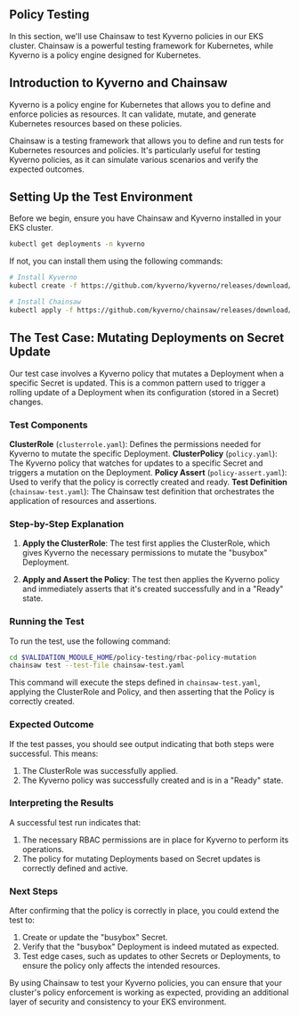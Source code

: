 ## Policy Testing

In this section, we'll use Chainsaw to test Kyverno policies in our EKS cluster. Chainsaw is a powerful testing framework for Kubernetes, while Kyverno is a policy engine designed for Kubernetes.

## Introduction to Kyverno and Chainsaw

Kyverno is a policy engine for Kubernetes that allows you to define and enforce policies as resources. It can validate, mutate, and generate Kubernetes resources based on these policies.

Chainsaw is a testing framework that allows you to define and run tests for Kubernetes resources and policies. It's particularly useful for testing Kyverno policies, as it can simulate various scenarios and verify the expected outcomes.

## Setting Up the Test Environment

Before we begin, ensure you have Chainsaw and Kyverno installed in your EKS cluster.
```bash
kubectl get deployments -n kyverno
```
If not, you can install them using the following commands:
```bash
# Install Kyverno
kubectl create -f https://github.com/kyverno/kyverno/releases/download/v1.12.5/install.yaml

# Install Chainsaw
kubectl apply -f https://github.com/kyverno/chainsaw/releases/download/v0.2.9/install.yaml
```

## The Test Case: Mutating Deployments on Secret Update

Our test case involves a Kyverno policy that mutates a Deployment when a specific Secret is updated. This is a common pattern used to trigger a rolling update of a Deployment when its configuration (stored in a Secret) changes.

### Test Components

**ClusterRole** (`clusterrole.yaml`): Defines the permissions needed for Kyverno to mutate the specific Deployment.
**ClusterPolicy** (`policy.yaml`): The Kyverno policy that watches for updates to a specific Secret and triggers a mutation on the Deployment.
**Policy Assert** (`policy-assert.yaml`): Used to verify that the policy is correctly created and ready.
**Test Definition** (`chainsaw-test.yaml`): The Chainsaw test definition that orchestrates the application of resources and assertions.

### Step-by-Step Explanation

1. **Apply the ClusterRole**:
   The test first applies the ClusterRole, which gives Kyverno the necessary permissions to mutate the "busybox" Deployment.

2. **Apply and Assert the Policy**:
   The test then applies the Kyverno policy and immediately asserts that it's created successfully and in a "Ready" state.

### Running the Test

To run the test, use the following command:

```bash
cd $VALIDATION_MODULE_HOME/policy-testing/rbac-policy-mutation
chainsaw test --test-file chainsaw-test.yaml
```

This command will execute the steps defined in `chainsaw-test.yaml`, applying the ClusterRole and Policy, and then asserting that the Policy is correctly created.

### Expected Outcome

If the test passes, you should see output indicating that both steps were successful. This means:

1. The ClusterRole was successfully applied.
2. The Kyverno policy was successfully created and is in a "Ready" state.

### Interpreting the Results

A successful test run indicates that:

1. The necessary RBAC permissions are in place for Kyverno to perform its operations.
2. The policy for mutating Deployments based on Secret updates is correctly defined and active.

### Next Steps

After confirming that the policy is correctly in place, you could extend the test to:

1. Create or update the "busybox" Secret.
2. Verify that the "busybox" Deployment is indeed mutated as expected.
3. Test edge cases, such as updates to other Secrets or Deployments, to ensure the policy only affects the intended resources.

By using Chainsaw to test your Kyverno policies, you can ensure that your cluster's policy enforcement is working as expected, providing an additional layer of security and consistency to your EKS environment.
